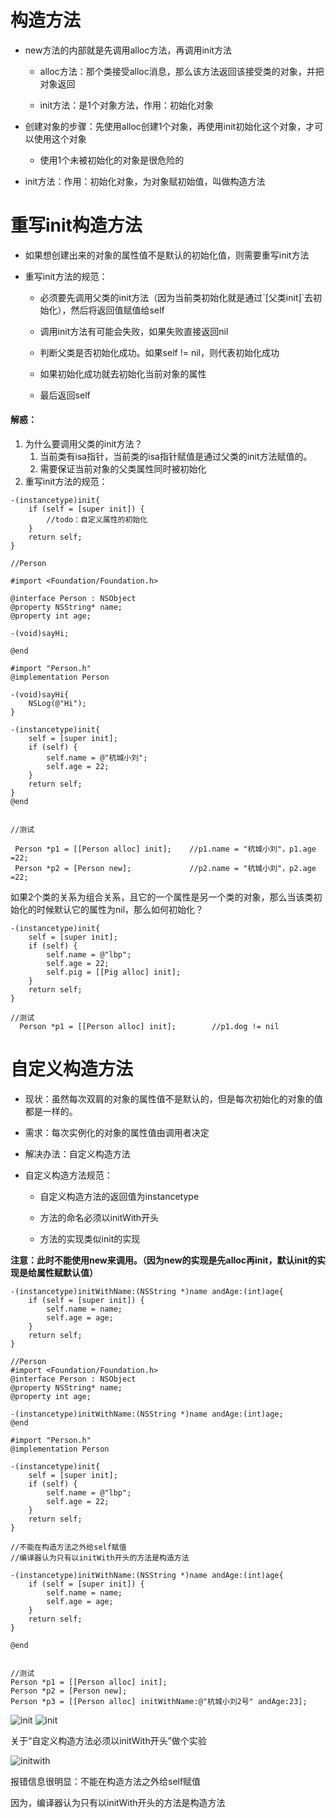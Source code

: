 
# 构造方法

* new方法的内部就是先调用alloc方法，再调用init方法

  * alloc方法：那个类接受alloc消息，那么该方法返回该接受类的对象，并把对象返回

  * init方法：是1个对象方法，作用：初始化对象

* 创建对象的步骤：先使用alloc创建1个对象，再使用init初始化这个对象，才可以使用这个对象

  * 使用1个未被初始化的对象是很危险的

* init方法：作用：初始化对象，为对象赋初始值，叫做构造方法

# 重写init构造方法

* 如果想创建出来的对象的属性值不是默认的初始化值，则需要重写init方法

* 重写init方法的规范：

  * 必须要先调用父类的init方法（因为当前类初始化就是通过\`\[父类init\]\`去初始化），然后将返回值赋值给self

  * 调用init方法有可能会失败，如果失败直接返回nil

  * 判断父类是否初始化成功。如果self != nil，则代表初始化成功

  * 如果初始化成功就去初始化当前对象的属性

  * 最后返回self

#### 解惑：

1. 为什么要调用父类的init方法？
   1. 当前类有isa指针，当前类的isa指针赋值是通过父类的init方法赋值的。
   2. 需要保证当前对象的父类属性同时被初始化
2. 重写init方法的规范：

```
-(instancetype)init{
    if (self = [super init]) {
        //todo：自定义属性的初始化
    }
    return self;
}
```

```
//Person

#import <Foundation/Foundation.h>

@interface Person : NSObject
@property NSString* name;
@property int age;

-(void)sayHi;

@end

#import "Person.h"
@implementation Person

-(void)sayHi{
    NSLog(@"Hi");
}

-(instancetype)init{
    self = [super init];
    if (self) {
        self.name = @"杭城小刘";
        self.age = 22;
    }
    return self;
}
@end


//测试

 Person *p1 = [[Person alloc] init];    //p1.name = "杭城小刘"，p1.age =22;
 Person *p2 = [Person new];             //p2.name = "杭城小刘"，p2.age =22;
```

如果2个类的关系为组合关系，且它的一个属性是另一个类的对象，那么当该类初始化的时候默认它的属性为nil，那么如何初始化？

```
-(instancetype)init{
    self = [super init];
    if (self) {
        self.name = @"lbp";
        self.age = 22;
        self.pig = [[Pig alloc] init];
    }
    return self;
}

//测试
  Person *p1 = [[Person alloc] init];        //p1.dog != nil
```

# 自定义构造方法

* 现状：虽然每次双肩的对象的属性值不是默认的，但是每次初始化的对象的值都是一样的。

* 需求：每次实例化的对象的属性值由调用者决定

* 解决办法：自定义构造方法

* 自定义构造方法规范：

  * 自定义构造方法的返回值为instancetype

  * 方法的命名必须以initWith开头

  * 方法的实现类似init的实现

**注意：此时不能使用new来调用。（因为new的实现是先alloc再init，默认init的实现是给属性赋默认值）**

```
-(instancetype)initWithName:(NSString *)name andAge:(int)age{
    if (self = [super init]) {
        self.name = name;
        self.age = age;
    }
    return self;
}
```

```
//Person
#import <Foundation/Foundation.h>
@interface Person : NSObject
@property NSString* name;
@property int age;

-(instancetype)initWithName:(NSString *)name andAge:(int)age;
@end

#import "Person.h"
@implementation Person

-(instancetype)init{
    self = [super init];
    if (self) {
        self.name = @"lbp";
        self.age = 22;
    }
    return self;
}

//不能在构造方法之外给self赋值
//编译器认为只有以initWith开头的方法是构造方法

-(instancetype)initWithName:(NSString *)name andAge:(int)age{
    if (self = [super init]) {
        self.name = name;
        self.age = age;
    }
    return self;
}

@end


//测试
Person *p1 = [[Person alloc] init];
Person *p2 = [Person new];    
Person *p3 = [[Person alloc] initWithName:@"杭城小刘2号" andAge:23];
```


![init](https://fantasticlbp.gitbooks.io/knowledge-kit/assets/屏幕快照%202017-05-23-5-56-53.png)
![init](https://fantasticlbp.gitbooks.io/knowledge-kit/assets/屏幕快照%202017-05-23-5-57-08.png)


关于“自定义构造方法必须以initWith开头”做个实验

![initwith](https://fantasticlbp.gitbooks.io/knowledge-kit/assets/屏幕快照%202017-05-23-6-01-29.png)

报错信息很明显：不能在构造方法之外给self赋值

因为，编译器认为只有以initWith开头的方法是构造方法
